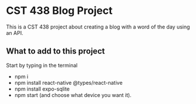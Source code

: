 # CST 438 Blog Project

This is a CST 438 project about creating a blog with a word of the day using an API.

## What to add to this project

Start by typing in the terminal

* npm i
* npm install react-native @types/react-native
* npm install expo-sqlite
* npm start (and choose what device you want it).
